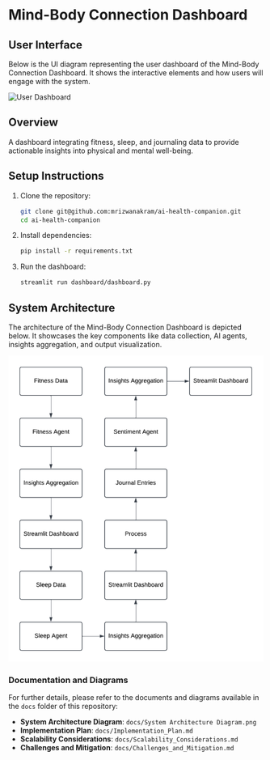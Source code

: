 # Mind-Body Connection Dashboard

## User Interface

Below is the UI diagram representing the user dashboard of the Mind-Body Connection Dashboard. It shows the interactive elements and how users will engage with the system.

![User Dashboard](docs/User%20Dashboard.png)  <!-- Correct path and spaces replaced -->

## Overview
A dashboard integrating fitness, sleep, and journaling data to provide actionable insights into physical and mental well-being.

## Setup Instructions
1. Clone the repository:
    ```bash
    git clone git@github.com:mrizwanakram/ai-health-companion.git
    cd ai-health-companion
    ```
2. Install dependencies:
    ```bash
    pip install -r requirements.txt
    ```
3. Run the dashboard:
    ```bash
    streamlit run dashboard/dashboard.py
    ```

## System Architecture

The architecture of the Mind-Body Connection Dashboard is depicted below. It showcases the key components like data collection, AI agents, insights aggregation, and output visualization.

![System Architecture Diagram](docs/System%20Architecture%20Diagram.png)

### Documentation and Diagrams

For further details, please refer to the documents and diagrams available in the `docs` folder of this repository:
- **System Architecture Diagram**: `docs/System Architecture Diagram.png`
- **Implementation Plan**: `docs/Implementation_Plan.md`
- **Scalability Considerations**: `docs/Scalability_Considerations.md`
- **Challenges and Mitigation**: `docs/Challenges_and_Mitigation.md`
